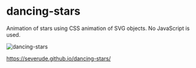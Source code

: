 # dancing-stars

Animation of stars using CSS animation of SVG objects.  No JavaScript is used.

![dancing-stars](https://cloud.githubusercontent.com/assets/15336094/19841197/3ac9282e-9ec4-11e6-94af-ccb94718303b.JPG)

https://severude.github.io/dancing-stars/
